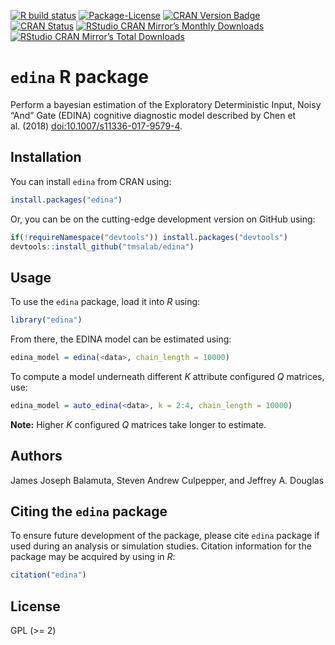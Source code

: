 
<!-- README.md is generated from README.Rmd. Please edit that file -->

<!-- badges: start -->

[![R build
status](https://github.com/tmsalab/edina/workflows/R-CMD-check/badge.svg)](https://github.com/tmsalab/edina/actions)
[![Package-License](http://img.shields.io/badge/license-GPL%20\(%3E=2\)-brightgreen.svg?style=flat)](http://www.gnu.org/licenses/gpl-2.0.html)
[![CRAN Version
Badge](http://www.r-pkg.org/badges/version/edina)](https://cran.r-project.org/package=edina)
[![CRAN
Status](https://cranchecks.info/badges/worst/edina)](https://cran.r-project.org/web/checks/check_results_edina.html)
[![RStudio CRAN Mirror’s Monthly
Downloads](http://cranlogs.r-pkg.org/badges/edina?color=brightgreen)](http://www.r-pkg.org/pkg/edina)
[![RStudio CRAN Mirror’s Total
Downloads](http://cranlogs.r-pkg.org/badges/grand-total/edina?color=brightgreen)](http://www.r-pkg.org/pkg/edina)
<!-- badges: end -->

# `edina` R package

Perform a bayesian estimation of the Exploratory Deterministic Input,
Noisy “And” Gate (EDINA) cognitive diagnostic model described by Chen et
al. (2018) <doi:10.1007/s11336-017-9579-4>.

## Installation

You can install `edina` from CRAN using:

``` r
install.packages("edina")
```

Or, you can be on the cutting-edge development version on GitHub using:

``` r
if(!requireNamespace("devtools")) install.packages("devtools")
devtools::install_github("tmsalab/edina")
```

## Usage

To use the `edina` package, load it into *R* using:

``` r
library("edina")
```

From there, the EDINA model can be estimated using:

``` r
edina_model = edina(<data>, chain_length = 10000)
```

To compute a model underneath different *K* attribute configured *Q*
matrices, use:

``` r
edina_model = auto_edina(<data>, k = 2:4, chain_length = 10000)
```

**Note:** Higher *K* configured *Q* matrices take longer to estimate.

## Authors

James Joseph Balamuta, Steven Andrew Culpepper, and Jeffrey A. Douglas

## Citing the `edina` package

To ensure future development of the package, please cite `edina` package
if used during an analysis or simulation studies. Citation information
for the package may be acquired by using in *R*:

``` r
citation("edina")
```

## License

GPL (\>= 2)
